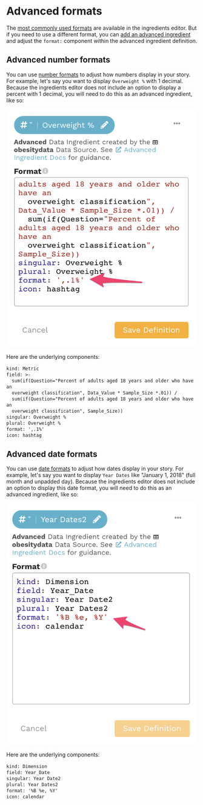 # Advanced formats

The [most commonly used formats](../defining-ingredients/ingredient-formats.md) are available in the ingredients editor. But if you need to use a different format, you can [add an advanced ingredient](../defining-ingredients/#adding-an-advanced-ingredient) and adjust the `format:` component within the advanced ingredient definition.

## Advanced number formats

You can use  [number formats](https://github.com/d3/d3-format) to adjust how numbers display in your story. For example, let's say you want to display `Overweight %` with 1 decimal. Because the ingredients editor does not include an option to display a percent with 1 decimal, you will need to do this as an advanced ingredient, like so:

![Set format to a percent with 1 decimal](../../../.gitbook/assets/image%20%2848%29.png)

Here are the underlying components:

```text
kind: Metric
field: >-
  sum(if(Question="Percent of adults aged 18 years and older who have an
  overweight classification", Data_Value * Sample_Size *.01)) /
  sum(if(Question="Percent of adults aged 18 years and older who have an
  overweight classification", Sample_Size))
singular: Overweight %
plural: Overweight %
format: ',.1%'
icon: hashtag
```

## Advanced date formats

You can use [date formats](https://github.com/d3/d3-time-format) to adjust how dates display in your story. For example, let's say you want to display `Year Dates` like "January 1, 2018" \(full month and unpadded day\). Because the ingredients editor does not include an option to display this date format, you will need to do this as an advanced ingredient, like so:

![Set date format to full month and unpadded day](../../../.gitbook/assets/image%20%2849%29.png)

Here are the underlying components:

```text
kind: Dimension
field: Year_Date
singular: Year Date2
plural: Year Dates2
format: '%B %e, %Y'
icon: calendar
```

